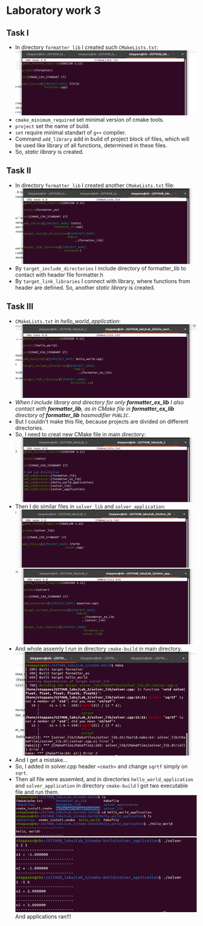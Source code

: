 # Laboratory work 3
## Task I
 - In directory `formatter_lib` I created such `CMakeLists.txt`:
![Img 1](images/ForLib.png)
 - `cmake_minimum_required` set minimal version of cmake tools.
 - `project` set the name of build.
 - `set` require minimal standart of `g++` compiler.
 - Command `add_library` add in build of project block of files, which will be used like library of all functions, determined in these files.
 - So, *static library* is created.
## Task II
 - In directory `formatter_lib` I created another `CMakeLists.txt` file:
![Img 2](images/ForExLib.png) 
 - By `target_include_directories` I include directory of formatter_lib to contact with header file formatter.h
 - By `target_link_libraries` I connect with library, where functions from header are defined.
So, another *static library* is created.
## Task III
 - `CMakeLists.txt` in *hello_world_application*:
![Img 3](images/Hello.png)
 - *When I include library and directory for only **formatter_ex_lib** I also contact with **formatter_lib**, as in CMake file in **formatter_ex_lib** directory of **formatter_lib** hasmodifier `PUBLIC`*.
 - But I couldn't make this file, because projects are divided on different directories.
 - So, I need to creat new CMake file in main directory:
![Img 4](images/Main.png)
 - Then I do similar files in `solver_lib` and `solver_application`:
![Img 5](images/SolvLib.png)
![Img 6](images/SolvApp.png)
 - And whole assemly I run in directory `cmake-build` in main directory.
![Img 7](images/Mistake.png)
 - And I get a mistake...
 - So, I added in solver.cpp header `<cmath>` and change `sqrtf` simply on `sqrt`.
 - Then all file were assemled, and in directories `hello_world_application` and `solver_application` in directory `cmake-build` I got two executable file and run them.
![Img 8](images/HW.png)
![Img 9](images/X2.png)
 And applications ran!!!  
